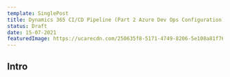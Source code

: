 ```yaml
---
template: SinglePost
title: Dynamics 365 CI/CD Pipeline (Part 2 Azure Dev Ops Configuration)
status: Draft
date: 15-07-2021
featuredImage: https://ucarecdn.com/250635f8-5171-4749-8206-5e108a81f765/
---
```

## Intro